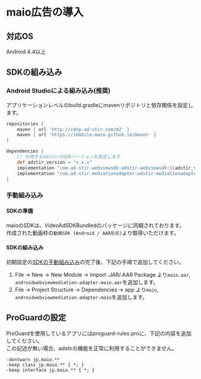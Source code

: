 # maio広告の導入

## 対応OS

Android 4.4以上

## SDKの組み込み

### Android Studioによる組み込み(推奨)
アプリケーションレベルのbuild.gradleにmavenリポジトリと依存関係を設定します。

```groovy hl_lines="6 11"
repositories {
    maven { url 'http://cdnp.ad-stir.com/m2' }
    maven { url 'https://imobile-maio.github.io/maven' }
}

dependencies {
    // 利用するadstirのSDKバージョンを設定します
    def adstir_version = "x.x.x" 
    implementation "com.ad-stir.webviewsdk:adstir-webviewsdk:${adstir_version}"
    implementation "com.ad-stir.mediationadapter:adstir-mediationadapter-maio:${adstir_version}"
}
```

### 手動組み込み
#### SDKの準備
maioのSDKは、VideoAdSDKBundledのパッケージに同梱されております。  
作成された動画枠の`動画SDK (Android / AAR形式)`より取得いただけます。

#### SDKの組み込み
初期設定の[SDKの手動組み込み](../init/manual_integration.md)の完了後、下記の手順で追加してください。

1. File -> New -> New Module -> Import .JAR/.AAR Package より`maio.aar`, `androidwebviewmediation-adapter-maio.aar`を追加します。
2. File -> Project Structure -> Dependencies -> app より`maio`, `androidwebviewmediation-adapter-maio`を追加します。

## ProGuardの設定
ProGuardを使用しているアプリにはproguard-rules.proに、下記の内容を追加してください。  
この記述が無い場合、adstirの機能を正常に利用することができません。

```
-dontwarn jp.maio.**
-keep class jp.maio.** { *; }
-keep interface jp.maio.** { *; }
```